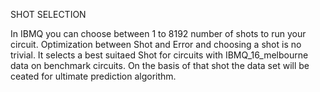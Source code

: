 SHOT SELECTION


In IBMQ you can choose between 1 to 8192 number of shots to run your circuit. Optimization between Shot and Error and choosing a shot is no trivial.
It selects a best suitaed Shot for circuits with IBMQ_16_melbourne data on benchmark circuits.
On the basis of that shot the data set will be ceated for ultimate prediction algorithm.
